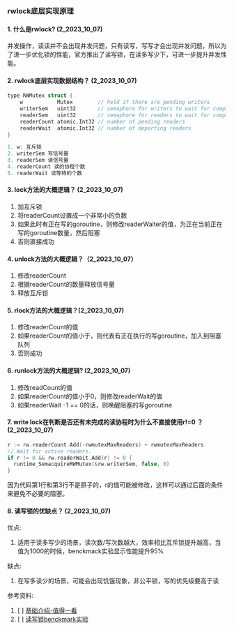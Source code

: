 ### rwlock底层实现原理
#### 1. 什么是rwlock? (2_2023_10_07)
并发操作，读读并不会出现并发问题，只有读写，写写才会出现并发问题，所以为了进一步优化锁的性能，官方推出了读写锁，在读多写少下，可进一步提升并发性能。

#### 2. rwlock底层实现数据结构？ (2_2023_10_07)
```c++
type RWMutex struct {
	w           Mutex        // held if there are pending writers
	writerSem   uint32       // semaphore for writers to wait for completing readers
	readerSem   uint32       // semaphore for readers to wait for completing writers
	readerCount atomic.Int32 // number of pending readers
	readerWait  atomic.Int32 // number of departing readers
}

1. w: 互斥锁
2. writerSem 写信号量
3. readerSem 读信号量
4. readerCount 读的协程个数
5. readerWait 读等待的个数
```

#### 3. lock方法的大概逻辑？ (2_2023_10_07)
1. 加互斥锁
2. 将readerCount设置成一个非常小的负数
3. 如果此时有正在写的goroutine，则修改readerWaiter的值，为正在当前正在写的goroutine数量，然后阻塞
4. 否则直接成功


#### 4. unlock方法的大概逻辑？（2_2023_10_07）
1. 修改readerCount
2. 根据readerCount的数量释放信号量
3. 释放互斥锁


#### 5. rlock方法的大概逻辑？(2_2023_10_07)
1. 修改readerCount的值
2. 如果readerCount的值小于，则代表有正在执行的写goroutine，加入到阻塞队列
3. 否则成功


#### 6. runlock方法的大概逻辑? (2_2023_10_07)
1. 修改readCount的值
2. 如果readerCount的值小于0，则修改readerWait的值
3. 如果readerWait -1 == 0的话，则唤醒阻塞的写goroutine


#### 7. write lock在判断是否还有未完成的读协程时为什么不直接使用r!=0 ？ (2_2023_10_07)
```c++
r := rw.readerCount.Add(-rwmutexMaxReaders) + rwmutexMaxReaders
// Wait for active readers.
if r != 0 && rw.readerWait.Add(r) != 0 {
  runtime_SemacquireRWMutex(&rw.writerSem, false, 0)
}
```

因为代码第1行和第3行不是原子的，r的值可能被修改，这样可以通过后面的条件来避免不必要的阻塞。



#### 8. 读写锁的优缺点？ (2_2023_10_07)
优点: 
1. 适用于读多写少的场景，读次数/写次数越大，效率相比互斥锁提升越高，当值为1000的时候，benckmack实验显示性能提升95%

缺点:
1. 在写多读少的场景，可能会出现饥饿现象，非公平锁，写的优先级要高于读


参考资料:
1. [ ] [基础介绍-值得一看](https://segmentfault.com/a/1190000039712353)
2. [ ] [读写锁benckmark实验](https://geektutu.com/post/hpg-mutex.html)
